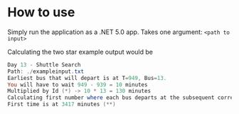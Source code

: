 # How to use

Simply run the application as a .NET 5.0 app. Takes one argument: `<path to input>`

Calculating the two star example output would be
```powershell
Day 13 - Shuttle Search
Path: ./exampleinput.txt
Earliest bus that will depart is at T=949, Bus=13.
You will have to wait 949 - 939 = 10 minutes
Multiplied by Id (*) -> 10 * 13 = 130 minutes
Calculating first number where each bus departs at the subsequent corresponding minute as the first one...
First time is at 3417 minutes (**)
```